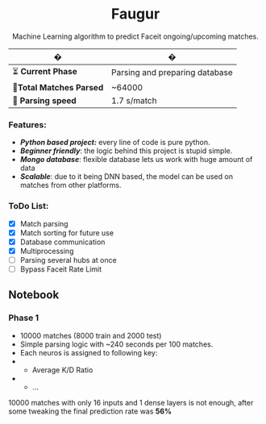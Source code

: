 <div align="center">

# Faugur
</div>

<div align="center">

Machine Learning algorithm to predict Faceit ongoing/upcoming matches.
</div>



  � | �
  ------------ | -------------
  ⏳ **Current Phase**| Parsing and preparing database
  📝**Total Matches Parsed** | ~64000
  🧭 **Parsing speed** | 1.7 s/match
 
 ### Features:
 * ***Python based project:*** every line of code is pure python.
 * ***Beginner friendly***: the logic behind this project is stupid simple. 
 * ***Mongo database***: flexible database lets us work with huge amount of data
 * ***Scalable***: due to it being DNN based, the model can be used on matches from other platforms.
 
 ### ToDo List:
 - [x] Match parsing
 - [x] Match sorting for future use
 - [x] Database communication
 - [x] Multiprocessing
 - [ ] Parsing several hubs at once 
 - [ ] Bypass Faceit Rate Limit 

## Notebook

### Phase 1

- 10000 matches (8000 train and 2000 test)
- Simple parsing logic with ~240 seconds per 100 matches.
- Each neuros is assigned to following key:
- - Average K/D Ratio
- - ...

10000 matches with only 16 inputs and 1 dense layers is not enough, after some tweaking the final prediction rate was **56%**
